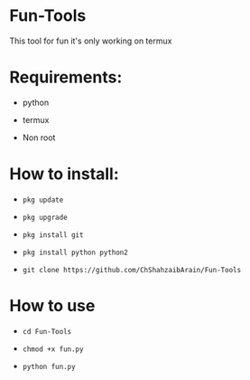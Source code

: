 # Fun-Tools
This tool for fun it's only working on termux 

# Requirements:

* python

* termux

* Non root

# How to install:

* `pkg update`

* `pkg upgrade`

* `pkg install git`

* `pkg install python python2`

* `git clone https://github.com/ChShahzaibArain/Fun-Tools`

# How to use

* `cd Fun-Tools`

* `chmod +x fun.py`

* `python fun.py`
